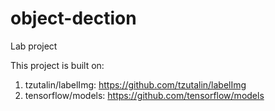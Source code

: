 # object-dection
Lab project

This project is built on:
1. tzutalin/labelImg: https://github.com/tzutalin/labelImg
2. tensorflow/models: https://github.com/tensorflow/models


